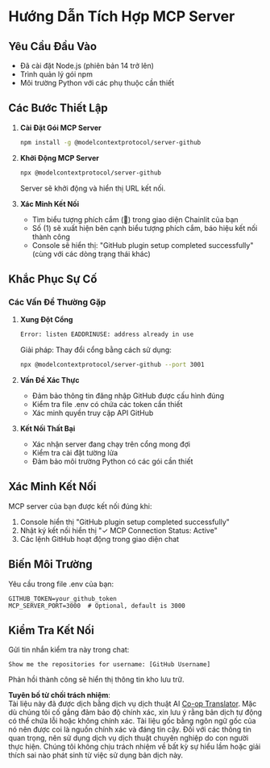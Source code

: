 <!--
CO_OP_TRANSLATOR_METADATA:
{
  "original_hash": "c4be907703b836d1a1c360db20da4de9",
  "translation_date": "2025-07-12T14:17:36+00:00",
  "source_file": "11-mcp/code_samples/github-mcp/MCP_SETUP.md",
  "language_code": "vi"
}
-->
# Hướng Dẫn Tích Hợp MCP Server

## Yêu Cầu Đầu Vào
- Đã cài đặt Node.js (phiên bản 14 trở lên)
- Trình quản lý gói npm
- Môi trường Python với các phụ thuộc cần thiết

## Các Bước Thiết Lập

1. **Cài Đặt Gói MCP Server**  
   ```bash
   npm install -g @modelcontextprotocol/server-github
   ```

2. **Khởi Động MCP Server**  
   ```bash
   npx @modelcontextprotocol/server-github
   ```  
   Server sẽ khởi động và hiển thị URL kết nối.

3. **Xác Minh Kết Nối**  
   - Tìm biểu tượng phích cắm (🔌) trong giao diện Chainlit của bạn  
   - Số (1) sẽ xuất hiện bên cạnh biểu tượng phích cắm, báo hiệu kết nối thành công  
   - Console sẽ hiển thị: "GitHub plugin setup completed successfully" (cùng với các dòng trạng thái khác)

## Khắc Phục Sự Cố

### Các Vấn Đề Thường Gặp

1. **Xung Đột Cổng**  
   ```bash
   Error: listen EADDRINUSE: address already in use
   ```  
   Giải pháp: Thay đổi cổng bằng cách sử dụng:  
   ```bash
   npx @modelcontextprotocol/server-github --port 3001
   ```

2. **Vấn Đề Xác Thực**  
   - Đảm bảo thông tin đăng nhập GitHub được cấu hình đúng  
   - Kiểm tra file .env có chứa các token cần thiết  
   - Xác minh quyền truy cập API GitHub

3. **Kết Nối Thất Bại**  
   - Xác nhận server đang chạy trên cổng mong đợi  
   - Kiểm tra cài đặt tường lửa  
   - Đảm bảo môi trường Python có các gói cần thiết

## Xác Minh Kết Nối

MCP server của bạn được kết nối đúng khi:  
1. Console hiển thị "GitHub plugin setup completed successfully"  
2. Nhật ký kết nối hiển thị "✓ MCP Connection Status: Active"  
3. Các lệnh GitHub hoạt động trong giao diện chat

## Biến Môi Trường

Yêu cầu trong file .env của bạn:  
```
GITHUB_TOKEN=your_github_token
MCP_SERVER_PORT=3000  # Optional, default is 3000
```

## Kiểm Tra Kết Nối

Gửi tin nhắn kiểm tra này trong chat:  
```
Show me the repositories for username: [GitHub Username]
```  
Phản hồi thành công sẽ hiển thị thông tin kho lưu trữ.

**Tuyên bố từ chối trách nhiệm**:  
Tài liệu này đã được dịch bằng dịch vụ dịch thuật AI [Co-op Translator](https://github.com/Azure/co-op-translator). Mặc dù chúng tôi cố gắng đảm bảo độ chính xác, xin lưu ý rằng bản dịch tự động có thể chứa lỗi hoặc không chính xác. Tài liệu gốc bằng ngôn ngữ gốc của nó nên được coi là nguồn chính xác và đáng tin cậy. Đối với các thông tin quan trọng, nên sử dụng dịch vụ dịch thuật chuyên nghiệp do con người thực hiện. Chúng tôi không chịu trách nhiệm về bất kỳ sự hiểu lầm hoặc giải thích sai nào phát sinh từ việc sử dụng bản dịch này.